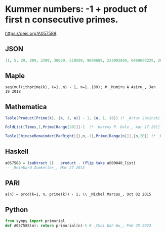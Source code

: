 # Kummer numbers: \-1 \+ product of first n consecutive primes\.
https://oeis.org/A057588
## JSON
```JSON
[1, 5, 29, 209, 2309, 30029, 510509, 9699689, 223092869, 6469693229, 200560490129, 7420738134809, 304250263527209, 13082761331670029, 614889782588491409, 32589158477190044729, 1922760350154212639069]
```
## Maple
```Maple
seq(mul(ithprime(k), k=1..n) - 1, n=1..100); # _Muniru A Asiru_, Jan 19 2018
```
## Mathematica
```Mathematica
Table[Product[Prime[k], {k, 1, n}] - 1, {n, 1, 18}] (* _Artur Jasinski_, Jan 01 2007 *)
```
```Mathematica
FoldList[Times,1,Prime[Range[20]]]-1  (* _Harvey P. Dale_, Apr 17 2011 *)
```
```Mathematica
Table[ChineseRemainder[PadRight[{},n,-1],Prime[Range[n]]],{n,20}] (* _Harvey P. Dale_, Jul 01 2017 *)
```
## Haskell
```Haskell
a057588 = (subtract 1) . product . (flip take a000040_list)
-- _Reinhard Zumkeller_, Mar 27 2013
```
## PARI
```PARI
a(n) = prod(k=1, n, prime(k)) - 1; \\ _Michel Marcus_, Oct 02 2015
```
## Python
```Python
from sympy import primorial
def A057588(n): return primorial(n)-1 # _Chai Wah Wu_, Feb 25 2023
```
